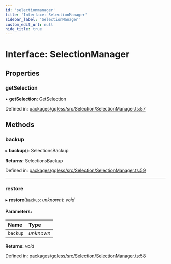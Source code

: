 ```yaml
---
id: 'selectionmanager'
title: 'Interface: SelectionManager'
sidebar_label: 'SelectionManager'
custom_edit_url: null
hide_title: true
---
```


# Interface: SelectionManager

## Properties

### getSelection

• **getSelection**: GetSelection

Defined in: [packages/gqless/src/Selection/SelectionManager.ts:57](https://github.com/PabloSzx/gqless/blob/master/packages/gqless/src/Selection/SelectionManager.ts#L57)

## Methods

### backup

▸ **backup**(): SelectionsBackup

**Returns:** SelectionsBackup

Defined in: [packages/gqless/src/Selection/SelectionManager.ts:59](https://github.com/PabloSzx/gqless/blob/master/packages/gqless/src/Selection/SelectionManager.ts#L59)

---

### restore

▸ **restore**(`backup`: _unknown_): _void_

#### Parameters:

| Name     | Type      |
| :------- | :-------- |
| `backup` | _unknown_ |

**Returns:** _void_

Defined in: [packages/gqless/src/Selection/SelectionManager.ts:58](https://github.com/PabloSzx/gqless/blob/master/packages/gqless/src/Selection/SelectionManager.ts#L58)
